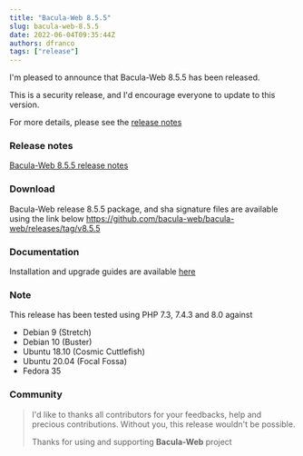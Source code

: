 ```yaml
---
title: "Bacula-Web 8.5.5"
slug: bacula-web-8.5.5
date: 2022-06-04T09:35:44Z
authors: dfranco
tags: ["release"]
---
```


I'm pleased to announce that Bacula-Web 8.5.5 has been released.

<!-- truncate -->

This is a security release, and I'd encourage everyone to update to this version.

For more details, please see the [release notes](https://github.com/bacula-web/bacula-web/releases/tag/v8.5.5)

### Release notes

[Bacula-Web 8.5.5 release notes](https://github.com/bacula-web/bacula-web/releases/tag/v8.5.5)

### Download

Bacula-Web release 8.5.5 package, and sha signature files are available using the link below
https://github.com/bacula-web/bacula-web/releases/tag/v8.5.5

### Documentation

Installation and upgrade guides are available [here](https://docs.bacula-web.org/en/latest/)

### Note

This release has been tested using PHP 7.3, 7.4.3 and 8.0 against

- Debian 9 (Stretch)
- Debian 10 (Buster)
- Ubuntu 18.10 (Cosmic Cuttlefish)
- Ubuntu 20.04 (Focal Fossa)
- Fedora 35

### Community

> I'd like to thanks all contributors for your feedbacks, help and precious contributions.
> Without you, this release wouldn't be possible.
>
> Thanks for using and supporting **Bacula-Web** project
